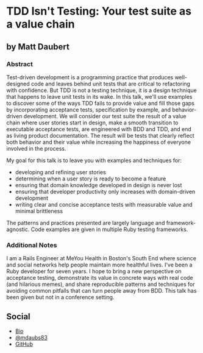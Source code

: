 # TDD Isn't Testing: Your test suite as a value chain #

## by Matt Daubert ##

### Abstract ###

Test-driven development is a programming practice that produces well-designed
code and leaves behind unit tests that are critical to refactoring with
confidence. But TDD is not a testing technique, it is a design technique that
happens to leave unit tests in its wake. In this talk, we'll use examples to
discover some of the ways TDD fails to provide value and fill those gaps by
incorporating acceptance tests, specification by example, and behavior-driven
development. We will consider our test suite the result of a value chain where
user stories start in design, make a smooth transition to executable acceptance
tests, are engineered with BDD and TDD, and end as living product documentation.
The result will be tests that clearly reflect both behavior and their value
while increasing the happiness of everyone involved in the process.

My goal for this talk is to leave you with examples and techniques for:
- developing and refining user stories
- determining when a user story is ready to become a feature
- ensuring that domain knowledge developed in design is never lost
- ensuring that developer productivity only increases with domain-driven development
- writing clear and concise acceptance tests with measurable value and minimal brittleness

The patterns and practices presented are largely language and framework-agnostic.
Code examples are given in multiple Ruby testing frameworks.

### Additional Notes ###

I am a Rails Engineer at MeYou Health in Boston's South End where science and
social networks help people maintain more healthful lives. I've been a Ruby
developer for seven years. I hope to bring a new perspective on acceptance
testing, demonstrate its value in concrete ways with real code (and hilarious
memes), and share reproducible patterns and techniques for avoiding common
pitfalls that can turn people away from BDD. This talk has been given but not
in a conference setting.

## Social ##

* [Bio](http://meyouhealth.com/matt-daubert)
* [@mdaubs83](https://twitter.com/mdaubs83)
* [GitHub](https://github.com/mdaubs)
